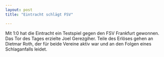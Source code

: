 ```yaml
---
layout: post
title: "Eintracht schlägt FSV"

---
```


Mit 1:0 hat die Eintracht ein Testspiel gegen den FSV Frankfurt gewonnen. Das Tor des Tages erzielte Joel Gerezgiher. Teile des Erlöses gehen an Dietmar Roth, der für beide Vereine aktiv war und an den Folgen eines Schlaganfalls leidet.


